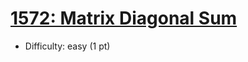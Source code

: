 # [1572: Matrix Diagonal Sum](https://leetcode.com/problems/matrix-diagonal-sum/)
- Difficulty: easy (1 pt)
        